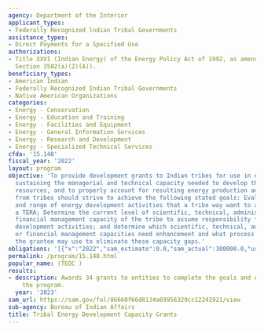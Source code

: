 ```yaml
---
agency: Department of the Interior
applicant_types:
- Federally Recognized lndian Tribal Governments
assistance_types:
- Direct Payments for a Specified Use
authorizations:
- Title XXVI (Indian Energy) of the Energy Policy Act of 1992, as amended (25 CFR,
  Section 3502(a)(2)(A)).
beneficiary_types:
- American Indian
- Federally Recognized Indian Tribal Governments
- Native American Organizations
categories:
- Energy - Conservation
- Energy - Education and Training
- Energy - Facilities and Equipment
- Energy - General Information Services
- Energy - Research and Development
- Energy - Specialized Technical Services
cfda: '15.148'
fiscal_year: '2022'
layout: program
objective: 'To provide development grants to Indian tribes for use in developing and
  sustaining the managerial and technical capacity needed to develop their energy
  resources, and to properly account for resulting energy production and revenues.  Proposals
  from tribes should strive to achieve the following stated goals: Evaluated the type
  and range of energy development activities that a tribe way want to assume under
  a TERA; Determine the current level of scientific, technical, administrative, for
  financial management capacity of the tribe to assume responsibility for the identified
  development activities; and determine which scientific, technical, administrative,
  or financial management capacities need enhancement and what process and/or procedures
  the grantee may use to eliminate these capacity gaps.'
obligations: '[{"x":"2022","sam_estimate":0.0,"sam_actual":300000.0,"usa_spending_actual":299987.98},{"x":"2023","sam_estimate":2225326.0,"sam_actual":0.0,"usa_spending_actual":2499260.52},{"x":"2024","sam_estimate":2000000.0,"sam_actual":0.0,"usa_spending_actual":0.0}]'
permalink: /program/15.148.html
popular_name: (TEDC )
results:
- description: Awards 34 grants to entities to complete the goals and objectives of
    the program.
  year: '2023'
sam_url: https://sam.gov/fal/86660f66d8134a69956329cc12241921/view
sub-agency: Bureau of Indian Affairs
title: Tribal Energy Development Capacity Grants
---
```

